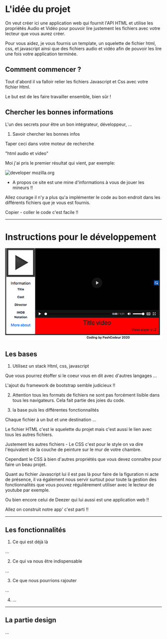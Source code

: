 # L'idée du projet

On veut créer ici une application web qui fournit l'API HTML et utilise les propriétés Audio et Vidéo pour pouvoir lire justement les fichiers avec votre lecteur que vous aurez créer.

Pour vous aidez, je vous fournis un template, un squelette de fichier html, css, et javascript ainsi que des fichiers audio et vidéo afin de pouvoir les lire une fois votre application terminée.

## Comment commencer ?

Tout d'abord il va falloir relier les fichiers Javascript et Css avec votre fichier Html.

Le but est de les faire travailler ensemble, bien sûr !

## Chercher les bonnes informations

L'un des secrets pour être un bon intégrateur, développeur, ...

1. Savoir chercher les bonnes infos 

Taper ceci dans votre moteur de recherche

"html audio et video"

Moi j'ai pris le premier résultat qui vient, par exemple: 

![developer mozilla.org](https://developer.mozilla.org/fr/docs/Web/HTML/Utilisation_d%27audio_et_video_en_HTML5)

* A propos ce site est une mine d'informations à vous de jouer les mineurs !!

Allez courage il n'y a plus qu'a implémenter le code au bon endroit dans les différents fichiers que je vous est fournis.

Copier - coller le code c'est facile !!

----------------------------

# Instructions pour le développement

![Présentation projet multimédia](https://github.com/PascalR2014/Multimedia/blob/master/Projet-multimedia.png "Visuel du projet multimédia")

## Les bases

1. Utilisez un stack Html, css, javascript

Que vous pourrez étoffer si le coeur vous en dit avec d'autres langages ...

L'ajout du framework de bootstrap semble judicieux !!

2. Attention tous les formats de fichiers ne sont pas forcément lisible dans tous les navigateurs. Cela fait partie des joies du code.

3. la base puis les différentes fonctionnalités

Chaque fichier à un but et une destination ...

Le fichier HTML c'est le squelette du projet mais c'est aussi le lien avec tous les autres fichiers.

Justement les autres fichiers - Le CSS c'est pour le style on va dire l'équivalent de la couche de peinture sur le mur de votre chambre.

Cependant le CSS à bien d'autres propriétés que vous devez connaître pour faire un beau projet.

Quant au fichier Javascript lui il est pas là pour faire de la figuration ni acte de présence, il va également nous servir surtout pour toute la gestion des fonctionnalités que vous pouvez régulièrement utiliser avec le lecteur de youtube par exemple.

Ou bien encore celui de Deezer qui lui aussi est une application web !!

Allez on construit notre app' c'est parti !!

----------------------------

## Les fonctionnalités

1. Ce qui est déjà là

...

2. Ce qui va nous être indispensable

...

3. Ce que nous pourrions rajouter

...

4. ...

----------------------------

## La partie design

...










